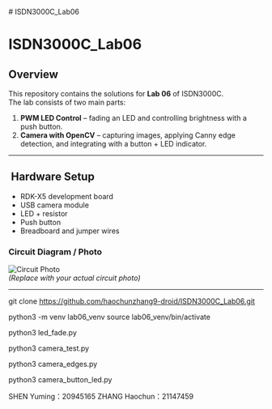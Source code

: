\# ISDN3000C_Lab06
# ISDN3000C_Lab06

##  Overview
This repository contains the solutions for **Lab 06** of ISDN3000C.  
The lab consists of two main parts:
1. **PWM LED Control** – fading an LED and controlling brightness with a push button.
2. **Camera with OpenCV** – capturing images, applying Canny edge detection, and integrating with a button + LED indicator.

---

## ️ Hardware Setup
- RDK-X5 development board
- USB camera module
- LED + resistor
- Push button
- Breadboard and jumper wires

### Circuit Diagram / Photo
![Circuit Photo](/.giii_副本.jpg)  
*(Replace with your actual circuit photo)*

---

git clone https://github.com/haochunzhang9-droid/ISDN3000C_Lab06.git


python3 -m venv lab06_venv
source lab06_venv/bin/activate


python3 led_fade.py

python3 camera_test.py

python3 camera_edges.py

python3 camera_button_led.py


SHEN Yuming：20945165
ZHANG Haochun：21147459

